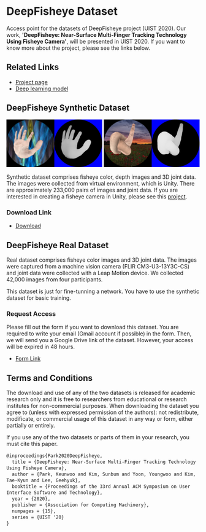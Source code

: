 # DeepFisheye Dataset
Access point for the datasets of DeepFisheye project (UIST 2020).
Our work, **'DeepFisheye: Near-Surface Multi-Finger Tracking Technology Using Fisheye Camera'**, will be presented in UIST 2020.
If you want to know more about the project, please see the links below.

## Related Links
- [Project page](http://kwpark.io/deepfisheye)
- [Deep learning model](https://github.com/KAIST-HCIL/DeepFisheyeNet)

## DeepFisheye Synthetic Dataset

![synth_image_sample](synth_image_sample.png)

Synthetic dataset comprises fisheye color, depth images and 3D joint data. The images were collected from virtual environment, which is Unity. There are approximately 233,000 pairs of images and joint data. 
If you are interested in creating a fisheye camera in Unity, please see this [project](https://github.com/KeunwooPark/fisheye_mesh_generator).



### Download Link
- [Download](https://drive.google.com/file/d/1_6ouKI9XOyDXLCAlGkvPwQO_5BMDQkDz/view?usp=sharing)

## DeepFisheye Real Dataset
Real dataset comprises fisheye color images and 3D joint data. The images were captured from a machine vision camera (FLIR CM3-U3-13Y3C-CS) and joint data were collected with a Leap Motion device. We collected 42,000 images from four participants.

This dataset is just for fine-tunning a network. You have to use the synthetic dataset for basic training.

### Request Access
Please fill out the form if you want to download this dataset. You are required to write your email (Gmail account if possible) in the form. Then, we will send you a Google Drive link of the dataset. However, your access will be expired in 48 hours.
- [Form Link](https://forms.gle/6MqTGu41TL5X2sU29)

## Terms and Conditions
The download and use of any of the two datasets is released for academic research only and it is free to researchers from educational or research institutes for non-commercial purposes. When downloading the dataset you agree to (unless with expressed permission of the authors): not redistribute, modificate, or commercial usage of this dataset in any way or form, either partially or entirely.

If you use any of the two datasets or parts of them in your research, you must cite this paper.
```
@inproceedings{Park2020DeepFisheye,
  title = {DeepFisheye: Near-Surface Multi-Finger Tracking Technology Using Fisheye Camera},
  author = {Park, Keunwoo and Kim, Sunbum and Yoon, Youngwoo and Kim, Tae-Kyun and Lee, Geehyuk},
  booktitle = {Proceedings of the 33rd Annual ACM Symposium on User Interface Software and Technology},
  year = {2020},
  publisher = {Association for Computing Machinery},
  numpages = {15},
  series = {UIST '20}
}
```
